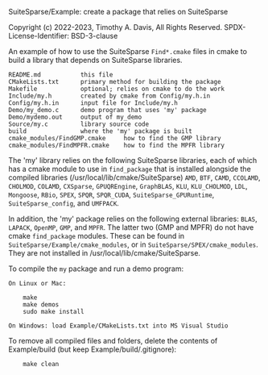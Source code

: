 SuiteSparse/Example: create a package that relies on SuiteSparse

Copyright (c) 2022-2023, Timothy A. Davis, All Rights Reserved.
SPDX-License-Identifier: BSD-3-clause

An example of how to use the SuiteSparse `Find*.cmake` files in cmake
to build a library that depends on SuiteSparse libraries.

    README.md           this file
    CMakeLists.txt      primary method for building the package
    Makefile            optional; relies on cmake to do the work
    Include/my.h        created by cmake from Config/my.h.in
    Config/my.h.in      input file for Include/my.h
    Demo/my_demo.c      demo program that uses 'my' package
    Demo/mydemo.out     output of my_demo
    Source/my.c         library source code
    build               where the 'my' package is built
    cmake_modules/FindGMP.cmake     how to find the GMP library
    cmake_modules/FindMPFR.cmake    how to find the MPFR library

The 'my' library relies on the following SuiteSparse libraries, each of which
has a cmake module to use in `find_package` that is installed alongside the
compiled libraries (/usr/local/lib/cmake/SuiteSparse) `AMD`, `BTF`, `CAMD`,
`CCOLAMD`, `CHOLMOD`, `COLAMD`, `CXSparse`, `GPUQREngine`,
`GraphBLAS`, `KLU`, `KLU_CHOLMOD`, `LDL`, `Mongoose`, `RBio`, `SPEX`, `SPQR`,
`SPQR_CUDA`, `SuiteSparse_GPURuntime`, `SuiteSparse_config`, and `UMFPACK`.

In addition, the 'my' package relies on the following external libraries:
`BLAS`, `LAPACK`, `OpenMP`, `GMP`, and `MPFR`.  The latter two (GMP and MPFR)
do not have cmake `find_package` modules.  These can be found in
`SuiteSparse/Example/cmake_modules`, or in `SuiteSparse/SPEX/cmake_modules`.
They are not installed in /usr/local/lib/cmake/SuiteSparse.

To compile the `my` package and run a demo program:

    On Linux or Mac:

        make
        make demos
        sudo make install

    On Windows: load Example/CMakeLists.txt into MS Visual Studio

To remove all compiled files and folders, delete the contents of Example/build
(but keep Example/build/.gitignore):

        make clean

